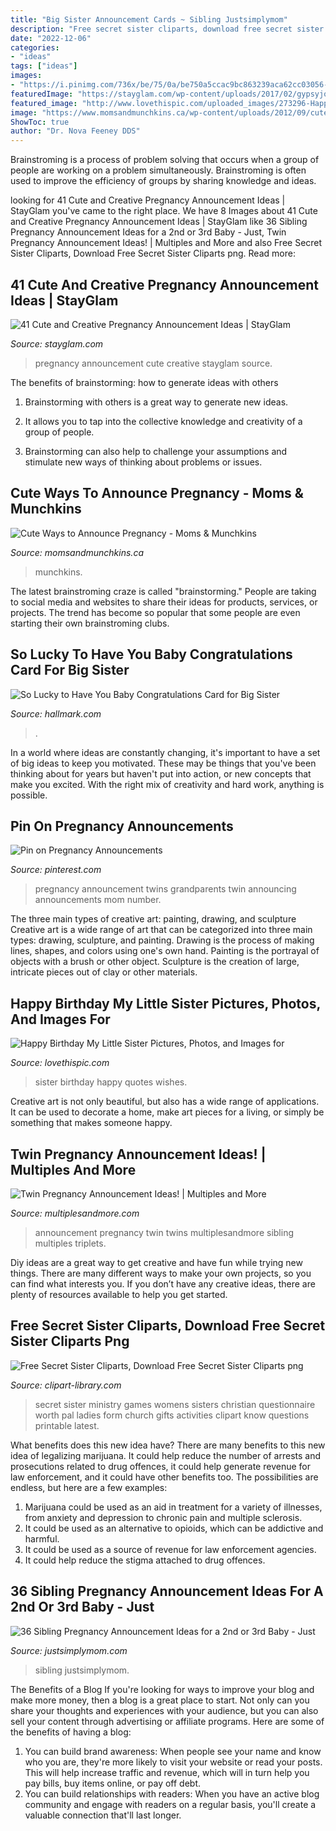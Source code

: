 ```yaml
---
title: "Big Sister Announcement Cards ~ Sibling Justsimplymom"
description: "Free secret sister cliparts, download free secret sister cliparts png"
date: "2022-12-06"
categories:
- "ideas"
tags: ["ideas"]
images:
- "https://i.pinimg.com/736x/be/75/0a/be750a5ccac9bc863239aca62cc03056--twin-pregnancy-announcements-twins-announcement.jpg"
featuredImage: "https://stayglam.com/wp-content/uploads/2017/02/gypsyjones__12362058_799088663546754_1480866330_n.jpg"
featured_image: "http://www.lovethispic.com/uploaded_images/273296-Happy-Birthday-My-Little-Sister.jpg"
image: "https://www.momsandmunchkins.ca/wp-content/uploads/2012/09/cute-ways-to-announce-pregnancy.jpg"
ShowToc: true
author: "Dr. Nova Feeney DDS"
---
```



Brainstroming is a process of problem solving that occurs when a group of people are working on a problem simultaneously. Brainstroming is often used to improve the efficiency of groups by sharing knowledge and ideas.

	

		
looking for 41 Cute and Creative Pregnancy Announcement Ideas | StayGlam you've came to the right place. We have 8 Images about 41 Cute and Creative Pregnancy Announcement Ideas | StayGlam like 36 Sibling Pregnancy Announcement Ideas for a 2nd or 3rd Baby - Just, Twin Pregnancy Announcement Ideas! | Multiples and More and also Free Secret Sister Cliparts, Download Free Secret Sister Cliparts png. Read more:
		
    
## 41 Cute And Creative Pregnancy Announcement Ideas | StayGlam

<img loading=lazy src="https://stayglam.com/wp-content/uploads/2017/02/gypsyjones__12362058_799088663546754_1480866330_n.jpg" onerror="this.onerror=null;this.src='https://tse4.mm.bing.net/th?id=OIP.gIx9o8vJyokbPMCM5f7mxgHaHa&amp;pid=15.1';" alt="41 Cute and Creative Pregnancy Announcement Ideas | StayGlam">

_Source: stayglam.com_

>pregnancy announcement cute creative stayglam source. 

	

The benefits of brainstorming: how to generate ideas with others
1. Brainstorming with others is a great way to generate new ideas.
2. It allows you to tap into the collective knowledge and creativity of a group of people.

3. Brainstorming can also help to challenge your assumptions and stimulate new ways of thinking about problems or issues.

    
## Cute Ways To Announce Pregnancy - Moms &amp; Munchkins

<img loading=lazy src="https://www.momsandmunchkins.ca/wp-content/uploads/2012/09/cute-ways-to-announce-pregnancy.jpg" onerror="this.onerror=null;this.src='https://tse3.mm.bing.net/th?id=OIP.3wDhNxWOyAcUFzdpIgsM2gHaF8&amp;pid=15.1';" alt="Cute Ways to Announce Pregnancy - Moms &amp; Munchkins">

_Source: momsandmunchkins.ca_

>munchkins. 

	

The latest brainstroming craze is called "brainstorming." People are taking to social media and websites to share their ideas for products, services, or projects. The trend has become so popular that some people are even starting their own brainstroming clubs.

    
## So Lucky To Have You Baby Congratulations Card For Big Sister

<img loading=lazy src="https://www.hallmark.com/dw/image/v2/AALB_PRD/on/demandware.static/-/Sites-hallmark-master/default/dwfeb3a54a/images/finished-goods/Big-Sister-Congratulations-Card-With-Girl-and-Baby_299G2425_02.jpg?sw=1920" onerror="this.onerror=null;this.src='https://tse1.mm.bing.net/th?id=OIP.KwWOXyhdFU_0cs5bq-mTtAHaHa&amp;pid=15.1';" alt="So Lucky to Have You Baby Congratulations Card for Big Sister">

_Source: hallmark.com_

>. 

	

In a world where ideas are constantly changing, it's important to have a set of big ideas to keep you motivated. These may be things that you've been thinking about for years but haven't put into action, or new concepts that make you excited. With the right mix of creativity and hard work, anything is possible.

    
## Pin On Pregnancy Announcements

<img loading=lazy src="https://i.pinimg.com/736x/be/75/0a/be750a5ccac9bc863239aca62cc03056--twin-pregnancy-announcements-twins-announcement.jpg" onerror="this.onerror=null;this.src='https://tse2.mm.bing.net/th?id=OIP.YsuWvZbwOpBKugsYkPYPegHaHa&amp;pid=15.1';" alt="Pin on Pregnancy Announcements">

_Source: pinterest.com_

>pregnancy announcement twins grandparents twin announcing announcements mom number. 

	

The three main types of creative art: painting, drawing, and sculpture
Creative art is a wide range of art that can be categorized into three main types: drawing, sculpture, and painting. Drawing is the process of making lines, shapes, and colors using one's own hand. Painting is the portrayal of objects with a brush or other object. Sculpture is the creation of large, intricate pieces out of clay or other materials.

    
## Happy Birthday My Little Sister Pictures, Photos, And Images For

<img loading=lazy src="http://www.lovethispic.com/uploaded_images/273296-Happy-Birthday-My-Little-Sister.jpg" onerror="this.onerror=null;this.src='https://tse4.mm.bing.net/th?id=OIP.TzIWCIeSkOlVZOzfr1WF_wHaFY&amp;pid=15.1';" alt="Happy Birthday My Little Sister Pictures, Photos, and Images for">

_Source: lovethispic.com_

>sister birthday happy quotes wishes. 

	

Creative art is not only beautiful, but also has a wide range of applications. It can be used to decorate a home, make art pieces for a living, or simply be something that makes someone happy.

    
## Twin Pregnancy Announcement Ideas! | Multiples And More

<img loading=lazy src="https://www.multiplesandmore.com/wp-content/uploads/2017/01/Sibling-twin-pregnancy-announcement-2.png" onerror="this.onerror=null;this.src='https://tse4.mm.bing.net/th?id=OIP.G020IqLTvNQDO7_RsU5VsgHaFt&amp;pid=15.1';" alt="Twin Pregnancy Announcement Ideas! | Multiples and More">

_Source: multiplesandmore.com_

>announcement pregnancy twin twins multiplesandmore sibling multiples triplets. 

	

Diy ideas are a great way to get creative and have fun while trying new things. There are many different ways to make your own projects, so you can find what interests you. If you don’t have any creative ideas, there are plenty of resources available to help you get started.

    
## Free Secret Sister Cliparts, Download Free Secret Sister Cliparts Png

<img loading=lazy src="http://clipart-library.com/img1/730266.jpg" onerror="this.onerror=null;this.src='https://tse1.mm.bing.net/th?id=OIP.JiMTV_2R52ozuZi8sswd6wHaJt&amp;pid=15.1';" alt="Free Secret Sister Cliparts, Download Free Secret Sister Cliparts png">

_Source: clipart-library.com_

>secret sister ministry games womens sisters christian questionnaire worth pal ladies form church gifts activities clipart know questions printable latest. 

	

What benefits does this new idea have?
There are many benefits to this new idea of legalizing marijuana. It could help reduce the number of arrests and prosecutions related to drug offences, it could help generate revenue for law enforcement, and it could have other benefits too. The possibilities are endless, but here are a few examples: 
1. Marijuana could be used as an aid in treatment for a variety of illnesses, from anxiety and depression to chronic pain and multiple sclerosis. 
2. It could be used as an alternative to opioids, which can be addictive and harmful. 
3. It could be used as a source of revenue for law enforcement agencies. 
4. It could help reduce the stigma attached to drug offences.

    
## 36 Sibling Pregnancy Announcement Ideas For A 2nd Or 3rd Baby - Just

<img loading=lazy src="https://i0.wp.com/justsimplymom.com/wp-content/uploads/2019/06/pregnancy-announcement-3.png?fit=1000%2C1500&amp;ssl=1" onerror="this.onerror=null;this.src='https://tse3.mm.bing.net/th?id=OIP.GKjvI7mYkGNn3lSnGsB83AHaLH&amp;pid=15.1';" alt="36 Sibling Pregnancy Announcement Ideas for a 2nd or 3rd Baby - Just">

_Source: justsimplymom.com_

>sibling justsimplymom. 

	

The Benefits of a Blog
If you're looking for ways to improve your blog and make more money, then a blog is a great place to start. Not only can you share your thoughts and experiences with your audience, but you can also sell your content through advertising or affiliate programs. Here are some of the benefits of having a blog: 
1) You can build brand awareness: When people see your name and know who you are, they're more likely to visit your website or read your posts. This will help increase traffic and revenue, which will in turn help you pay bills, buy items online, or pay off debt. 
2) You can build relationships with readers: When you have an active blog community and engage with readers on a regular basis, you'll create a valuable connection that'll last longer.


